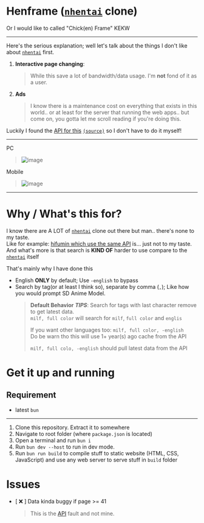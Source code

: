 # Henframe ([`nhentai`](https://nhentai.net) clone)

Or I would like to called "Chick(en) Frame" KEKW

---

Here's the serious explanation; well let's talk about the things I don't like about [`nhentai`](https://nhentai.net) first.

1. **Interactive page changing**:
    > While this save a lot of bandwidth/data usage. I'm **not** fond of it as a user.
2. **Ads**
    > I know there is a maintenance cost on everything that exists in this world.. or at least for the server that running the web apps.. but come on, you gotta let me scroll reading if you're doing this.

Luckily I found the [API for this](https://api.hifumin.app) [`(source)`](https://github.com/SaltyAom/seele) so I don't have to do it myself!

---

PC

> ![image](https://github.com/Meonako/henframe/assets/76484203/90bac617-7485-4301-ae12-a4f6d521570e)

Mobile

> ![image](https://github.com/Meonako/henframe/assets/76484203/8ca162de-5cf4-42d3-912f-8bb8c3a25d0f)

---

# Why / What's this for?

I know there are A LOT of [`nhentai`](https://nhentai.net) clone out there but man.. there's none to my taste.  
Like for example: [hifumin which use the same API](https://hifumin.app) is... just not to my taste.  
And what's more is that search is **KIND OF** harder to use compare to the [`nhentai`](https://nhentai.net) itself

That's mainly why I have done this

- English **ONLY** by default; Use `-english` to bypass
- Search by tag(or at least I think so), separate by comma (`,`); Like how you would prompt SD Anime Model.
    > **Default Behavior** **_TIPS_**: Search for tags with last character remove to get latest data.  
    > `milf, full color` will search for `milf`, `full color` and `englis`
    >
    > If you want other languages too: `milf, full color, -english`  
    > Do be warn tho this will use 1+ year(s) ago cache from the API
    > 
    > `milf, full colo, -english` should pull latest data from the API

# Get it up and running

## Requirement

- latest `bun`

---

1. Clone this repository. Extract it to somewhere
1. Navigate to root folder (where `package.json` is located)
1. Open a terminal and run `bun i`
1. Run `bun dev --host` to run in dev mode.
1. Run `bun run build` to compile stuff to static website (HTML, CSS, JavaScript) and use any web server to serve stuff in `build` folder

# Issues

- [ ❌ ] Data kinda buggy if page >= 41

    > This is the [API](https://api.hifumin.app) fault and not mine.
